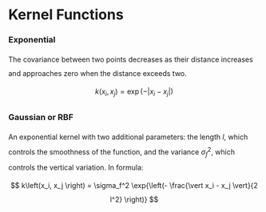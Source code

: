 <style> 
  p {line-height: 2;}
  ul {line-height: 2;}
</style>

# Kernel Functions

### Exponential

The covariance between two points decreases as their distance increases and approaches zero when the distance exceeds
two.
$$
k\left(x_i, x_j \right) = \exp{\left(- \vert x_i - x_j \vert \right)}
$$

### Gaussian or RBF

An exponential kernel with two additional parameters: the length $l$, which controls the smoothness of the function, and
the variance $\sigma_f^2$, which controls the vertical variation. In formula:
$$
k\left(x_i, x_j \right) = \sigma_f^2 \exp{\left(- \frac{\vert x_i - x_j \vert}{2 l^2} \right)}
$$
